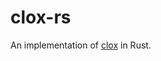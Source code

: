 # clox-rs

An implementation of [clox](http://www.craftinginterpreters.com/a-bytecode-virtual-machine.html) in Rust.
